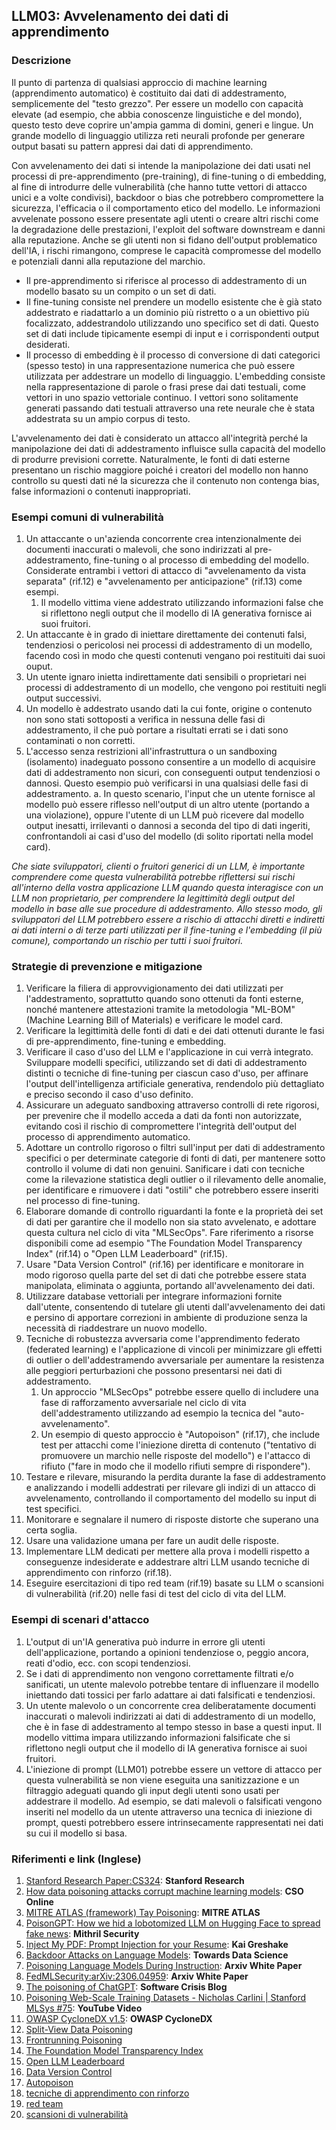 ## LLM03: Avvelenamento dei dati di apprendimento

### Descrizione

Il punto di partenza di qualsiasi approccio di machine learning (apprendimento automatico) è costituito dai dati di addestramento, semplicemente del "testo grezzo". Per essere un modello con capacità elevate (ad esempio, che abbia conoscenze linguistiche e del mondo), questo testo deve coprire un'ampia gamma di domini, generi e lingue. Un grande modello di linguaggio utilizza reti neurali profonde per generare output basati su pattern appresi dai dati di apprendimento.

Con avvelenamento dei dati si intende la manipolazione dei dati usati nel processi di pre-apprendimento (pre-training), di fine-tuning o di embedding, al fine di introdurre delle vulnerabilità (che hanno tutte vettori di attacco unici e a volte condivisi), backdoor o bias che potrebbero compromettere la sicurezza, l'efficacia o il comportamento etico del modello. Le informazioni avvelenate possono essere presentate agli utenti o creare altri rischi come la degradazione delle prestazioni, l'exploit del software downstream e danni alla reputazione. Anche se gli utenti non si fidano dell'output problematico dell'IA, i rischi rimangono, comprese le capacità compromesse del modello e potenziali danni alla reputazione del marchio.

- Il pre-apprendimento si riferisce al processo di addestramento di un modello basato su un compito o un set di dati.
- Il fine-tuning consiste nel prendere un modello esistente che è già stato addestrato e riadattarlo a un dominio più ristretto o a un obiettivo più focalizzato, addestrandolo utilizzando uno specifico set di dati. Questo set di dati include tipicamente esempi di input e i corrispondenti output desiderati.
- Il processo di embedding è il processo di conversione di dati categorici (spesso testo) in una rappresentazione numerica che può essere utilizzata per addestrare un modello di linguaggio. L'embedding consiste nella rappresentazione di parole o frasi prese dai dati testuali, come vettori in uno spazio vettoriale continuo. I vettori sono solitamente generati passando dati testuali attraverso una rete neurale che è stata addestrata su un ampio corpus di testo.

L'avvelenamento dei dati è considerato un attacco all'integrità perché la manipolazione dei dati di addestramento influisce sulla capacità del modello di produrre previsioni corrette. Naturalmente, le fonti di dati esterne presentano un rischio maggiore poiché i creatori del modello non hanno controllo su questi dati né la sicurezza che il contenuto non contenga bias, false informazioni o contenuti inappropriati.

### Esempi comuni di vulnerabilità

1. Un attaccante o un'azienda concorrente crea intenzionalmente dei documenti inaccurati o malevoli, che sono indirizzati al pre-addestramento, fine-tuning o al processo di embedding del modello. Considerate entrambi i vettori di attacco di "avvelenamento da vista separata" (rif.12) e "avvelenamento per anticipazione" (rif.13) come esempi.
   1. Il modello vittima viene addestrato utilizzando informazioni false che si riflettono negli output che il modello di IA generativa fornisce ai suoi fruitori.
2. Un attaccante è in grado di iniettare direttamente dei contenuti falsi, tendenziosi o pericolosi nei processi di addestramento di un modello, facendo così in modo che questi contenuti vengano poi restituiti dai suoi ouput.
3. Un utente ignaro inietta indirettamente dati sensibili o proprietari nei processi di addestramento di un modello, che vengono poi restituiti negli output successivi.
4. Un modello è addestrato usando dati la cui fonte, origine o contenuto non sono stati sottoposti a verifica in nessuna delle fasi di addestramento, il che può portare a risultati errati se i dati sono contaminati o non corretti.
5. L'accesso senza restrizioni all'infrastruttura o un sandboxing (isolamento) inadeguato possono consentire a un modello di acquisire dati di addestramento non sicuri, con conseguenti output tendenziosi o dannosi. Questo esempio può verificarsi in una qualsiasi delle fasi di addestramento.
   a. In questo scenario, l'input che un utente fornisce al modello può essere riflesso nell'output di un altro utente (portando a una violazione), oppure l'utente di un LLM può ricevere dal modello output inesatti, irrilevanti o dannosi a seconda del tipo di dati ingeriti, confrontandoli ai casi d'uso del modello (di solito riportati nella model card).

*Che siate sviluppatori, clienti o fruitori generici di un LLM, è importante comprendere come questa vulnerabilità potrebbe riflettersi sui rischi all'interno della vostra applicazione LLM quando questa interagisce con un LLM non proprietario, per comprendere la legittimità degli output del modello in base alle sue procedure di addestramento. Allo stesso modo, gli sviluppatori del LLM potrebbero essere a rischio di attacchi diretti e indiretti ai dati interni o di terze parti utilizzati per il fine-tuning e l'embedding (il più comune), comportando un rischio per tutti i suoi fruitori.*

### Strategie di prevenzione e mitigazione

1. Verificare la filiera di approvvigionamento dei dati utilizzati per l'addestramento, soprattutto quando sono ottenuti da fonti esterne, nonché mantenere attestazioni tramite la metodologia "ML-BOM" (Machine Learning Bill of Materials) e verificare le model card.
2. Verificare la legittimità delle fonti di dati e dei dati ottenuti durante le fasi di pre-apprendimento, fine-tuning e embedding.
3. Verificare il caso d'uso del LLM e l'applicazione in cui verrà integrato. Sviluppare modelli specifici, utilizzando set di dati di addestramento distinti o tecniche di fine-tuning per ciascun caso d'uso, per affinare l'output dell'intelligenza artificiale generativa, rendendolo più dettagliato e preciso secondo il caso d'uso definito.
4. Assicurare un adeguato sandboxing attraverso controlli di rete rigorosi, per prevenire che il modello acceda a dati da fonti non autorizzate, evitando così il rischio di compromettere l'integrità dell'output del processo di apprendimento automatico.
5. Adottare un controllo rigoroso o filtri sull'input per dati di addestramento specifici o per determinate categorie di fonti di dati, per mantenere sotto controllo il volume di dati non genuini. Sanificare i dati con tecniche come la rilevazione statistica degli outlier o il rilevamento delle anomalie, per identificare e rimuovere i dati "ostili" che potrebbero essere inseriti nel processo di fine-tuning.
6. Elaborare domande di controllo riguardanti la fonte e la proprietà dei set di dati per garantire che il modello non sia stato avvelenato, e adottare questa cultura nel ciclo di vita "MLSecOps". Fare riferimento a risorse disponibili come ad esempio "The Foundation Model Transparency Index" (rif.14) o "Open LLM Leaderboard" (rif.15).
7. Usare "Data Version Control" (rif.16) per identificare e monitorare in modo rigoroso quella parte del set di dati che potrebbe essere stata manipolata, eliminata o aggiunta, portando all'avvelenamento dei dati.
8. Utilizzare database vettoriali per integrare informazioni fornite dall'utente, consentendo di tutelare gli utenti dall'avvelenamento dei dati e persino di apportare correzioni in ambiente di produzione senza la necessità di riaddestrare un nuovo modello.
9. Tecniche di robustezza avversaria come l'apprendimento federato (federated learning) e l'applicazione di vincoli per minimizzare gli effetti di outlier o dell'addestramendo avversariale per aumentare la resistenza alle peggiori perturbazioni che possono presentarsi nei dati di addestramento.
   1. Un approccio "MLSecOps" potrebbe essere quello di includere una fase di rafforzamento avversariale nel ciclo di vita dell'addestramento utilizzando ad esempio la tecnica del "auto-avvelenamento".
   2. Un esempio di questo approccio è "Autopoison" (rif.17), che include test per attacchi come l'iniezione diretta di contenuto ("tentativo di promuovere un marchio nelle risposte del modello") e l'attacco di rifiuto ("fare in modo che il modello rifiuti sempre di rispondere").
10. Testare e rilevare, misurando la perdita durante la fase di addestramento e analizzando i modelli addestrati per rilevare gli indizi di un attacco di avvelenamento, controllando il comportamento del modello su input di test specifici.
   1. Monitorare e segnalare il numero di risposte distorte che superano una certa soglia.
   2. Usare una validazione umana per fare un audit delle risposte.
   3. Implementare LLM dedicati per mettere alla prova i modelli rispetto a conseguenze indesiderate e addestrare altri LLM usando tecniche di apprendimento con rinforzo (rif.18).
   4. Eseguire esercitazioni di tipo red team (rif.19) basate su LLM o scansioni di vulnerabilità (rif.20) nelle fasi di test del ciclo di vita del LLM.


### Esempi di scenari d'attacco

1. L'output di un'IA generativa può indurre in errore gli utenti dell'applicazione, portando a opinioni tendenziose o, peggio ancora, reati d'odio, ecc. con scopi tendenziosi.
2. Se i dati di apprendimento non vengono correttamente filtrati e/o sanificati, un utente malevolo potrebbe tentare di influenzare il modello iniettando dati tossici per farlo adattare ai dati falsificati e tendenziosi.
3. Un utente malevolo o un concorrente crea deliberatamente documenti inaccurati o malevoli indirizzati ai dati di addestramento di un modello, che è in fase di addestramento al tempo stesso in base a questi input. Il modello vittima impara utilizzando informazioni falsificate che si riflettono negli output che il modello di IA generativa fornisce ai suoi fruitori.
4. L'iniezione di prompt (LLM01) potrebbe essere un vettore di attacco per questa vulnerabilità se non viene eseguita una sanitizzazione e un filtraggio adeguati quando gli input degli utenti sono usati per addestrare il modello. Ad esempio, se dati malevoli o falsificati vengono inseriti nel modello da un utente attraverso una tecnica di iniezione di prompt, questi potrebbero essere intrinsecamente rappresentati nei dati su cui il modello si basa.

### Riferimenti e link (Inglese)

1. [Stanford Research Paper:CS324](https://stanford-cs324.github.io/winter2022/lectures/data/): **Stanford Research**
2. [How data poisoning attacks corrupt machine learning models](https://www.csoonline.com/article/3613932/how-data-poisoning-attacks-corrupt-machine-learning-models.html): **CSO Online**
3. [MITRE ATLAS (framework) Tay Poisoning](https://atlas.mitre.org/studies/AML.CS0009/): **MITRE ATLAS**
4. [PoisonGPT: How we hid a lobotomized LLM on Hugging Face to spread fake news](https://blog.mithrilsecurity.io/poisongpt-how-we-hid-a-lobotomized-llm-on-hugging-face-to-spread-fake-news/): **Mithril Security**
5. [Inject My PDF: Prompt Injection for your Resume](https://kai-greshake.de/posts/inject-my-pdf/): **Kai Greshake**
6. [Backdoor Attacks on Language Models](https://towardsdatascience.com/backdoor-attacks-on-language-models-can-we-trust-our-models-weights-73108f9dcb1f): **Towards Data Science**
7. [Poisoning Language Models During Instruction](https://arxiv.org/abs/2305.00944): **Arxiv White Paper**
8. [FedMLSecurity:arXiv:2306.04959](https://arxiv.org/abs/2306.04959): **Arxiv White Paper**
9. [The poisoning of ChatGPT](https://softwarecrisis.dev/letters/the-poisoning-of-chatgpt/): **Software Crisis Blog**
10. [Poisoning Web-Scale Training Datasets - Nicholas Carlini | Stanford MLSys #75](https://www.youtube.com/watch?v=h9jf1ikcGyk): **YouTube Video**
11. [OWASP CycloneDX v1.5](https://cyclonedx.org/capabilities/mlbom/): **OWASP CycloneDX**
12. [Split-View Data Poisoning](https://github.com/GangGreenTemperTatum/speaking/blob/main/dc604/hacker-summer-camp-23/Ads%20_%20Poisoning%20Web%20Training%20Datasets%20_%20Flow%20Diagram%20-%20Exploit%201%20Split-View%20Data%20Poisoning.jpeg)
13. [Frontrunning Poisoning](https://github.com/GangGreenTemperTatum/speaking/blob/main/dc604/hacker-summer-camp-23/Ads%20_%20Poisoning%20Web%20Training%20Datasets%20_%20Flow%20Diagram%20-%20Exploit%202%20Frontrunning%20Data%20Poisoning.jpeg)
14. [The Foundation Model Transparency Index](https://crfm.stanford.edu/fmti/)
15. [Open LLM Leaderboard](https://huggingface.co/spaces/HuggingFaceH4/open_llm_leaderboard)
16. [Data Version Control](https://dvc.org/doc/user-guide/analytics)
17. [Autopoison](https://github.com/azshue/AutoPoison)
18. [tecniche di apprendimento con rinforzo](https://wandb.ai/ayush-thakur/Intro-RLAIF/reports/An-Introduction-to-Training-LLMs-Using-Reinforcement-Learning-From-Human-Feedback-RLHF---VmlldzozMzYyNjcy)
19. [red team](https://www.anthropic.com/index/red-teaming-language-models-to-reduce-harms-methods-scaling-behaviors-and-lessons-learned)
20. [scansioni di vulnerabilità](https://github.com/leondz/garak)